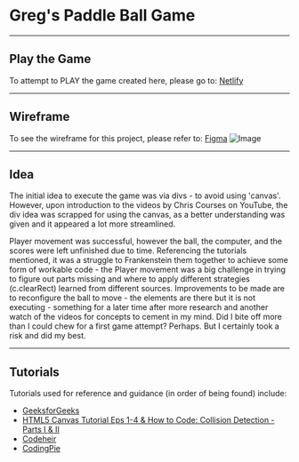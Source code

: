 # Greg's Paddle Ball Game
---
## Play the Game
To attempt to PLAY the game created here, please go to: [Netlify](https://greg-paddle-game.netlify.app/)

---
## Wireframe
To see the wireframe for this project, please refer to: [Figma](https://www.figma.com/file/EfFN7MWXpZZ3QhGB2S5oaF/ping-pong?node-id=0%3A1)
![Image](https://lh3.googleusercontent.com/RuH5KO3FIRD1VA8okPnS3rI5pmmXuvUtvuDOxpIrcSAymmNgRCbAxgKRk3Eo_d04OhKogg_gnoDCDgd7_mp0D7_jB8rgATneA97UlZMDB1F9QldI3Sdhi5WAFqxB-nqglnTidyUqBjZ5XheWqzcEuMwRgULou4cdcyvHiCDcNvI-Ig9AOjI1jsJOW3GkMezkQ87DpcZ1PQfunfAFTIHq-OQAW-tpP-6AE_TDhuccYMKxHWA_xUwmskHGOIiARiCqV7PAKUaXP_4q6oe4e-CDlyo5YlFHlEuYU6VYf6I0axFsEzIcoQvriFkf1fke_rDN8mM8V6O2kidC-PE9cZ60Gj4XOOWm005J-uLlDHMrJ-aQF14SS9ciNnH2pce6xot4Arx2gAcN2TVg3cQ9n9CfcdNUoDEz7KisY3QxWYBX_vCTL_babgZ7JH013YpCpqE2Vq1xrGpRx32v-QiFbShyrJujSCBwMdidxLhk9ZHMmk1ojfSX2PifPTmqMQAbpVAoUbPzgFoDyr2zoM9sFLNqEHk2N0aX2nLl_5bKnvqWgCMDYn71wVW4XpomDYlLVZnfYVYooCEAOj_6UU98vp4E2vFIitP_PnfzV_HijN6pdYVsNVF0sW7gweg6PysnRQtabwQM3GSvYy7P2GYzEdLIR3Qz0wOgHoDs8BYdqV0Dl0TZNt6cgQ10e0SOdoUxNXJ9mTiSDafO1AJfsQ6CiFBgD9Ld1H9lAcZe73ZU5h81S_c5iYZhbrlTYzuWU7qqb3DtfexcBDk_3FTOpZFpB0V9tYJe2fkPZOHfzg=w1149-h943-no?authuser=0)

---
## Idea
The initial idea to execute the game was via divs - to avoid using 'canvas'. However, upon introduction to the videos by Chris Courses on YouTube, the div idea was scrapped for using the canvas, as a better understanding was given and it appeared a lot more streamlined. 

Player movement was successful, however the ball, the computer, and the scores were left unfinished due to time. Referencing the tutorials mentioned, it was a struggle to Frankenstein them together to achieve some form of workable code - the Player movement was a big challenge in trying to figure out parts missing and where to apply different strategies (c.clearRect) learned from different sources. Improvements to be made are to reconfigure the ball to move - the elements are there but it is not executing - something for a later time after more research and another watch of the videos for concepts to cement in my mind. Did I bite off more than I could chew for a first game attempt? Perhaps. But I certainly took a risk and did my best.

---
## Tutorials
Tutorials used for reference and guidance (in order of being found) include:
- [GeeksforGeeks](https://www.geeksforgeeks.org/pong-game-in-javascript/)
- [HTML5 Canvas Tutorial Eps 1-4 & How to Code: Collision Detection - Parts I & II](https://www.youtube.com/playlist?list=PLpPnRKq7eNW3We9VdCfx9fprhqXHwTPXL)
- [Codeheir](https://codeheir.com/2019/02/04/how-to-code-pong-1972-1/)
- [CodingPie](https://thecodingpie.com/post/learn-to-code-ping-pong-game-using-javascript-and-html5)
